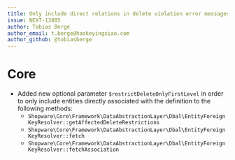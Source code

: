 ```yaml
---
title: Only include direct relations in delete violation error messages
issue: NEXT-13085
author: Tobias Berge
author_email: t.berge@haokeyingxiao.com 
author_github: @tobiasberge
---
```

# Core
* Added new optional parameter `$restrictDeleteOnlyFirstLevel` in order to only include entities directly associated with the definition to the following methods:
    * `Shopware\Core\Framework\DataAbstractionLayer\Dbal\EntityForeignKeyResolver::getAffectedDeleteRestrictions`
    * `Shopware\Core\Framework\DataAbstractionLayer\Dbal\EntityForeignKeyResolver::fetch`
    * `Shopware\Core\Framework\DataAbstractionLayer\Dbal\EntityForeignKeyResolver::fetchAssociation`
